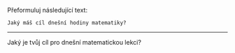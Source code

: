 Přeformuluj následující text:

```
Jaký máš cíl dnešní hodiny matematiky?
```

---

<!-- chatcmpl-749YtWR96hL0nL9rDmobLnwFsofK4 -->

Jaký je tvůj cíl pro dnešní matematickou lekci?